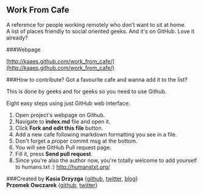 Work From Cafe                                                                                                                                                
--------------
A reference for people working remotely who don’t want to sit at home.  
A list of places friendly to social oriented geeks. And it's on GitHub. Love it already?  

###Webpage

[http://kaaes.github.com/work_from_cafe/](http://kaaes.github.com/work_from_cafe/)

###How to contribute?
Got a favourite cafe and wanna add it to the list?

This is done by geeks and for geeks so you need to use Github.

Eight easy steps using just GitHub web interface:

1. Open project's webpage on Github.  
2. Navigate to __index.md__ file and open it.  
3. Click __Fork and edit this file__ button.  
4. Add a new cafe following markdown formatting you see in a file.  
5. Don't forget a proper commit msg at the bottom.  
6. You will see GitHub Pull request page.  
7. Fill it, press __Send pull request__.  
8. Since you're also the author now, you're totally welcome to add yourself to humans.txt :) <http://humanstxt.org/>

###Created by
__Kasia Drzyzga__ {[github](https://github.com/kaaes), [twitter](http://twitter.com/kaaes), [blog](http://kasia.drzyzga.pl)}  
__Przemek Owczarek__ {[github](https://github.com/nazgob), [twitter](http://twitter.com/powczarek)}  
